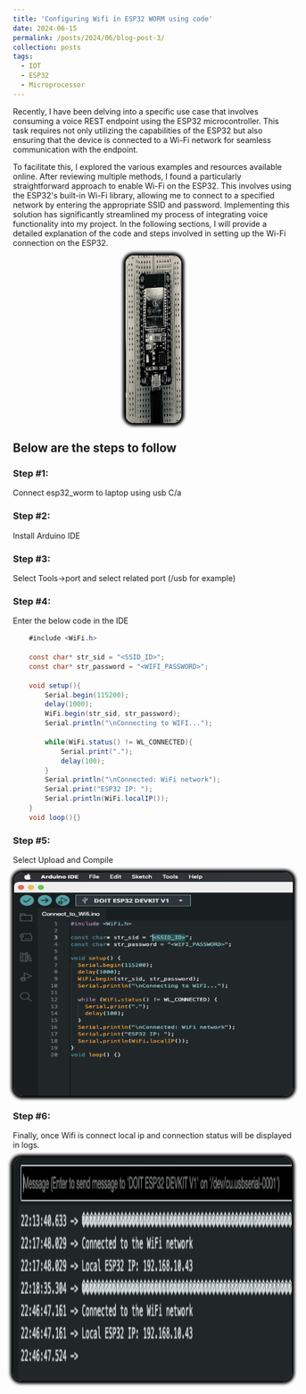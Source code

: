 ```yaml
---
title: 'Configuring Wifi in ESP32 WORM using code'
date: 2024-06-15
permalink: /posts/2024/06/blog-post-3/
collection: posts
tags:
  - IOT
  - ESP32
  - Microprocessor  
---
```


Recently, I have been delving into a specific use case that involves consuming a voice REST endpoint using the ESP32 microcontroller. This task requires not only utilizing the capabilities of the ESP32 but also ensuring that the device is connected to a Wi-Fi network for seamless communication with the endpoint. 

To facilitate this, I explored the various examples and resources available online. After reviewing multiple methods, I found a particularly straightforward approach to enable Wi-Fi on the ESP32. This involves using the ESP32's built-in Wi-Fi library, allowing me to connect to a specified network by entering the appropriate SSID and password. Implementing this solution has significantly streamlined my process of integrating voice functionality into my project. In the following sections, I will provide a detailed explanation of the code and steps involved in setting up the Wi-Fi connection on the ESP32.


<p align="center">
  <img src="/images/posts/esp32_worm_wifi/esp32_worm.jpeg" style="width:100px;height:300px; border-radius: 15px;box-shadow: 0px 0px 5px 5px #000000;">
</p>

## Below are the steps to follow
### Step #1: 
  Connect esp32_worm to laptop using usb C/a
### Step #2:
  Install Arduino IDE 
### Step #3:
  Select Tools->port and select related port (/usb for example)
### Step #4:
  Enter the below code in the IDE
  ```C#
      #include <WiFi.h>

      const char* str_sid = "<SSID_ID>";
      const char* str_password = "<WIFI_PASSWORD>";

      void setup(){
          Serial.begin(115200);
          delay(1000);
          WiFi.begin(str_sid, str_password);
          Serial.println("\nConnecting to WIFI...");

          while(WiFi.status() != WL_CONNECTED){
              Serial.print(".");
              delay(100);
          }
          Serial.println("\nConnected: WiFi network");
          Serial.print("ESP32 IP: ");
          Serial.println(WiFi.localIP());
      }
      void loop(){}
  ```
### Step #5:
  Select Upload and Compile 
  <p align="center">
  <img src="/images/posts/esp32_worm_wifi/esp32_wifi_code.png" style="width:500px;height:400px; border-radius: 15px;box-shadow: 0px 0px 5px 5px #000000;">
</p>

### Step #6:
Finally, once Wifi is connect local ip and connection status will be displayed in logs.

<img src="/images/posts/esp32_worm_wifi/esp32_wifi_status.png" style="width:500px;height:400px; border-radius: 15px;box-shadow: 0px 0px 5px 5px #000000;">


